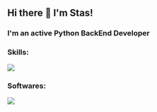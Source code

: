 ## Hi there 👋 I'm Stas!

### I'm an active Python BackEnd Developer

### Skills:

<a href="https://skillicons.dev">
    <img src="https://skillicons.dev/icons?i=py,fastapi,django,postgres,redis,rabbitmq,docker,git,github,linux,bash,nginx" />
</a>

### Softwares:

<a href="https://skillicons.dev">
    <img src="https://skillicons.dev/icons?i=pycharm,vscode,postman" />
</a>

<!--
**fanatik3m/fanatik3m** is a ✨ _special_ ✨ repository because its `README.md` (this file) appears on your GitHub profile.

Here are some ideas to get you started:

- 🔭 I’m currently working on ...
- 🌱 I’m currently learning ...
- 👯 I’m looking to collaborate on ...
- 🤔 I’m looking for help with ...
- 💬 Ask me about ...
- 📫 How to reach me: ...
- 😄 Pronouns: ...
- ⚡ Fun fact: ...
-->
